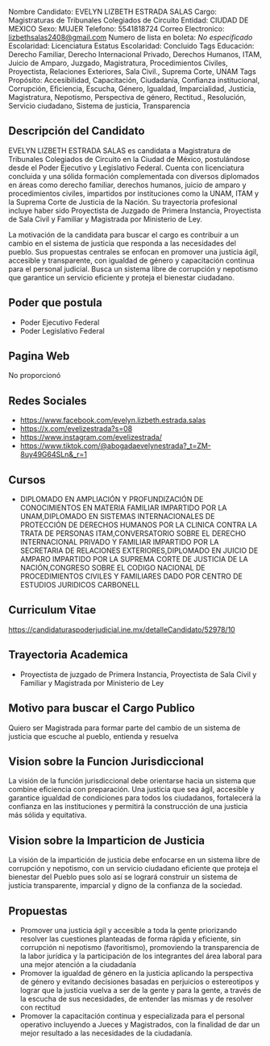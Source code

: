 Nombre Candidato: EVELYN LIZBETH ESTRADA SALAS
Cargo: Magistraturas de Tribunales Colegiados de Circuito
Entidad: CIUDAD DE MEXICO
Sexo: MUJER
Telefono: 5541818724
Correo Electronico: lizbethsalas2408@gmail.com
Numero de lista en boleta: *No especificado*
Escolaridad: Licenciatura
Estatus Escolaridad: Concluido
Tags Educación: Derecho Familiar, Derecho Internacional Privado, Derechos Humanos, ITAM, Juicio de Amparo, Juzgado, Magistratura, Procedimientos Civiles, Proyectista, Relaciones Exteriores, Sala Civil., Suprema Corte, UNAM
Tags Propósito: Accesibilidad, Capacitación, Ciudadanía, Confianza institucional, Corrupción, Eficiencia, Escucha, Género, Igualdad, Imparcialidad, Justicia, Magistratura, Nepotismo, Perspectiva de género, Rectitud., Resolución, Servicio ciudadano, Sistema de justicia, Transparencia


## Descripción del Candidato 

EVELYN LIZBETH ESTRADA SALAS es candidata a Magistratura de Tribunales Colegiados de Circuito en la Ciudad de México, postulándose desde el Poder Ejecutivo y Legislativo Federal. Cuenta con licenciatura concluida y una sólida formación complementada con diversos diplomados en áreas como derecho familiar, derechos humanos, juicio de amparo y procedimientos civiles, impartidos por instituciones como la UNAM, ITAM y la Suprema Corte de Justicia de la Nación. Su trayectoria profesional incluye haber sido Proyectista de Juzgado de Primera Instancia, Proyectista de Sala Civil y Familiar y Magistrada por Ministerio de Ley.

La motivación de la candidata para buscar el cargo es contribuir a un cambio en el sistema de justicia que responda a las necesidades del pueblo. Sus propuestas centrales se enfocan en promover una justicia ágil, accesible y transparente, con igualdad de género y capacitación continua para el personal judicial. Busca un sistema libre de corrupción y nepotismo que garantice un servicio eficiente y proteja el bienestar ciudadano.


## Poder que postula

- Poder Ejecutivo Federal
- Poder Legislativo Federal


## Pagina Web

No proporcionó


## Redes Sociales

- https://www.facebook.com/evelyn.lizbeth.estrada.salas
- https://x.com/evelizestrada?s=08
- https://www.instagram.com/evelizestrada/
- https://www.tiktok.com/@abogadaevelynestrada?_t=ZM-8uy49G64SLn&_r=1


## Cursos

- DIPLOMADO EN AMPLIACIÓN Y PROFUNDIZACIÓN DE CONOCIMIENTOS EN MATERIA FAMILIAR IMPARTIDO POR LA UNAM,DIPLOMADO EN SISTEMAS INTERNACIONALES DE PROTECCIÓN DE DERECHOS HUMANOS POR LA CLINICA CONTRA LA TRATA DE PERSONAS ITAM,CONVERSATORIO SOBRE EL DERECHO INTERNACIONAL PRIVADO Y FAMILIAR IMPARTIDO POR LA SECRETARIA DE RELACIONES EXTERIORES,DIPLOMADO EN JUICIO DE AMPARO IMPARTIDO POR LA SUPREMA CORTE DE JUSTICIA DE LA NACIÓN,CONGRESO SOBRE EL CODIGO NACIONAL DE PROCEDIMIENTOS CIVILES Y FAMILIARES DADO POR CENTRO DE ESTUDIOS JURIDICOS CARBONELL


## Curriculum Vitae

https://candidaturaspoderjudicial.ine.mx/detalleCandidato/52978/10


## Trayectoria Academica

- Proyectista de juzgado de Primera Instancia, Proyectista de Sala Civil y Familiar y Magistrada por Ministerio de Ley


## Motivo para buscar el Cargo Publico

Quiero ser Magistrada para formar parte del cambio de un sistema de justicia que escuche al pueblo, entienda y resuelva


## Vision sobre la Funcion Jurisdiccional

La visión de la función jurisdiccional debe orientarse hacia un sistema que combine eficiencia con preparación. Una justicia que sea ágil, accesible y garantice igualdad de condiciones para todos los ciudadanos, fortalecerá la confianza en las instituciones y permitirá la construcción de una justicia más sólida y equitativa.


## Vision sobre la Imparticion de Justicia

La visión de la impartición de justicia debe enfocarse en un sistema libre de corrupción y nepotismo, con un servicio ciudadano eficiente que proteja el bienestar del Pueblo pues solo así se logrará construir un sistema de justicia transparente, imparcial y digno de la confianza de la sociedad.


## Propuestas

- Promover una justicia ágil y accesible a toda la gente priorizando resolver las cuestiones planteadas de forma rápida y eficiente, sin corrupción ni nepotismo (favoritismo), promoviendo la transparencia de la labor jurídica y la participación de los integrantes del área laboral para una mejor atención a la ciudadanía
- Promover la igualdad de género en la justicia aplicando la perspectiva de género y evitando decisiones basadas en perjuicios o estereotipos y lograr que la justicia vuelva a ser de la gente y para la gente, a través de la escucha de sus necesidades, de entender las mismas y de resolver con rectitud
- Promover la capacitación continua y especializada para el personal operativo incluyendo a Jueces y Magistrados, con la finalidad de dar un mejor resultado a las necesidades de la ciudadanía.

